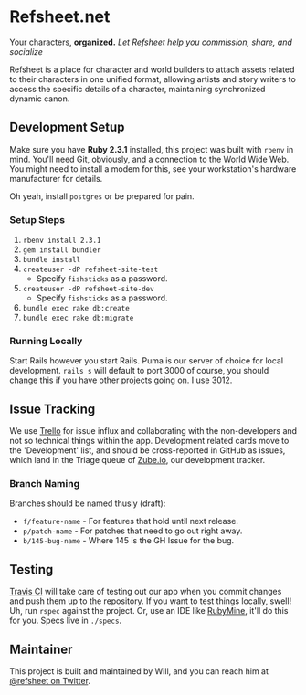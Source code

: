 # Refsheet.net

Your characters, **organized.**
*Let Refsheet help you commission, share, and socialize*

Refsheet is a place for character and world builders to attach assets 
related to their characters in one unified format, allowing artists and 
story writers to access the specific details of a character, maintaining
synchronized dynamic canon.

## Development Setup

Make sure you have **Ruby 2.3.1** installed, this project was built with
`rbenv` in mind. You'll need Git, obviously, and a connection to the
World Wide Web. You might need to install a modem for this, see your
workstation's hardware manufacturer for details.

Oh yeah, install `postgres` or be prepared for pain.

### Setup Steps

1. `rbenv install 2.3.1`
1. `gem install bundler`
1. `bundle install`
1. `createuser -dP refsheet-site-test`
   - Specify `fishsticks` as a password.
1. `createuser -dP refsheet-site-dev`
   - Specify `fishsticks` as a password.
1. `bundle exec rake db:create`
1. `bundle exec rake db:migrate`

### Running Locally

Start Rails however you start Rails. Puma is our server of choice for
local development. `rails s` will default to port 3000 of course, you
should change this if you have other projects going on. I use 3012.

## Issue Tracking

We use [Trello][1] for issue influx and collaborating with the 
non-developers and not so technical things within the app. Development 
related cards move to the 'Development' list, and should be 
cross-reported in GitHub as issues, which land in the Triage queue of 
[Zube.io][2], our development tracker.

### Branch Naming

Branches should be named thusly (draft):

- `f/feature-name` - For features that hold until next release.
- `p/patch-name` - For patches that need to go out right away.
- `b/145-bug-name` - Where 145 is the GH Issue for the bug.

## Testing

[Travis CI][3] will take care of testing out our app when you commit
changes and push them up to the repository. If you want to test things
locally, swell! Uh, run `rspec` against the project. Or, use an IDE
like [RubyMine][4], it'll do this for you. Specs live in `./specs`.

## Maintainer

This project is built and maintained by Will, and you can reach him at
[@refsheet on Twitter](https://twitter.com/refsheet).

[1]: https://trello.com/b/4UljEwOX/application-development
[2]: https://zube.io/eiwi1101/refsheetnet/w/application-development/kanban
[3]: https://travis-ci.com/eiwi1101/refsheet-site
[4]: https://www.jetbrains.com/ruby/
